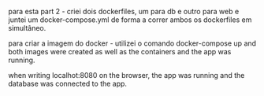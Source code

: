 para esta part 2 - criei dois dockerfiles, um para db e outro para web e juntei um docker-compose.yml de forma a correr ambos os dockerfiles em simultâneo.

para criar a imagem do docker - utilizei o comando docker-compose up and both images were created as well as the containers and the app was running.

when writing localhot:8080 on the browser, the app was running and the database was connected to the app.